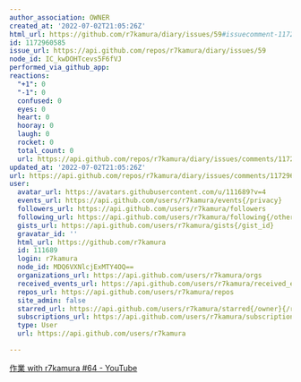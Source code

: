 ```yaml
---
author_association: OWNER
created_at: '2022-07-02T21:05:26Z'
html_url: https://github.com/r7kamura/diary/issues/59#issuecomment-1172960585
id: 1172960585
issue_url: https://api.github.com/repos/r7kamura/diary/issues/59
node_id: IC_kwDOHTcevs5F6fVJ
performed_via_github_app: 
reactions:
  "+1": 0
  "-1": 0
  confused: 0
  eyes: 0
  heart: 0
  hooray: 0
  laugh: 0
  rocket: 0
  total_count: 0
  url: https://api.github.com/repos/r7kamura/diary/issues/comments/1172960585/reactions
updated_at: '2022-07-02T21:05:26Z'
url: https://api.github.com/repos/r7kamura/diary/issues/comments/1172960585
user:
  avatar_url: https://avatars.githubusercontent.com/u/111689?v=4
  events_url: https://api.github.com/users/r7kamura/events{/privacy}
  followers_url: https://api.github.com/users/r7kamura/followers
  following_url: https://api.github.com/users/r7kamura/following{/other_user}
  gists_url: https://api.github.com/users/r7kamura/gists{/gist_id}
  gravatar_id: ''
  html_url: https://github.com/r7kamura
  id: 111689
  login: r7kamura
  node_id: MDQ6VXNlcjExMTY4OQ==
  organizations_url: https://api.github.com/users/r7kamura/orgs
  received_events_url: https://api.github.com/users/r7kamura/received_events
  repos_url: https://api.github.com/users/r7kamura/repos
  site_admin: false
  starred_url: https://api.github.com/users/r7kamura/starred{/owner}{/repo}
  subscriptions_url: https://api.github.com/users/r7kamura/subscriptions
  type: User
  url: https://api.github.com/users/r7kamura

---
```

[作業 with r7kamura #64 - YouTube](https://www.youtube.com/watch?v=vGWK7l8yysQ&ab_channel=r7kamura)